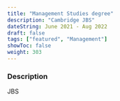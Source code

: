 ```yaml
---
title: "Management Studies degree"
description: "Cambridge JBS"
dateString: June 2021 - Aug 2022
draft: false
tags: ["featured", "Management"]
showToc: false
weight: 303
--- 
```


### Description

JBS
